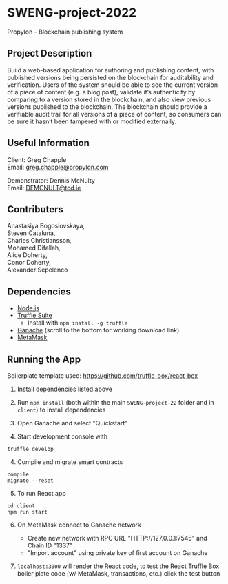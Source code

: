 # SWENG-project-2022

Propylon - Blockchain publishing system

## Project Description

Build a web-based application for authoring and publishing content, with published versions being persisted 
on the blockchain for auditability and verification. Users of the system should be able to see the current 
version of a piece of content (e.g. a blog post), validate it’s authenticity by comparing to a version stored
in the blockchain, and also view previous versions published to the blockchain. The blockchain should provide 
a verifiable audit trail for all versions of a piece of content, so consumers can be sure it hasn’t been 
tampered with or modified externally.

## Useful Information

Client: Greg Chapple  
Email: greg.chapple@propylon.com  
 
Demonstrator: Dennis McNulty  
Email: DEMCNULT@tcd.ie 

## Contributers

Anastasiya Bogoslovskaya,  
Steven Cataluna,     
Charles Christiansson,  
Mohamed Difallah,    
Alice Doherty,       
Conor Doherty,    
Alexander Sepelenco

## Dependencies
- [Node.js](https://nodejs.org/en/)
- [Truffle Suite](https://trufflesuite.com/)
    - Install with `npm install -g truffle`
- [Ganache](https://trufflesuite.com/ganache/index.html) (scroll to the bottom for working download link)
- [MetaMask](https://metamask.io/download/)

## Running the App
Boilerplate template used: https://github.com/truffle-box/react-box

1. Install dependencies listed above

2. Run `npm install` (both within the main `SWENG-project-22` folder and in `client`) to install dependencies

2. Open Ganache and select "Quickstart"

3. Start development console with 

```
truffle develop
```

4. Compile and migrate smart contracts

```
compile
migrate --reset
```

5. To run React app

```
cd client
npm run start
```

6. On MetaMask connect to Ganache network 
    - Create new network with RPC URL "HTTP://127.0.0.1:7545" and Chain ID "1337"
    - "Import account" using private key of first account on Ganache

7. `localhost:3000` will render the React code, to test the React Truffle Box boiler plate code (w/ MetaMask, transactions, etc.) click the test button

